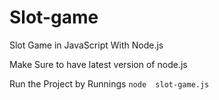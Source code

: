 # Slot-game
Slot Game in JavaScript With Node.js



Make Sure to have latest  version of node.js

Run the Project by Runnings 
`node  slot-game.js`
